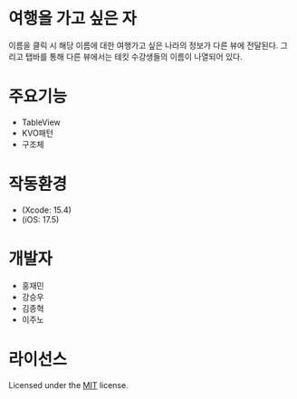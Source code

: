 # 여행을 가고 싶은 자
이름을 클릭 시 해당 이름에 대한 여행가고 싶은 나라의 정보가 다른 뷰에 전달된다.
그리고 탭바를 통해 다른 뷰에서는 테킷 수강생들의 이름이 나열되어 있다.

# 주요기능
- TableView
- KVO패턴
- 구조체

# 작동환경
- (Xcode: 15.4)
- (iOS: 17.5)

# 개발자
- 홍재민
- 강승우
- 김종혁
- 이주노

# 라이선스
Licensed under the [MIT](LICENSE) license.
